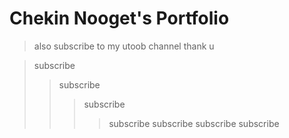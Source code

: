 # Chekin Nooget's Portfolio

> also subscribe to my utoob channel thank u

> subscribe
>> subscribe
>>> subscribe
>>>> subscribe
>>> subscribe
>> subscribe
> subscribe